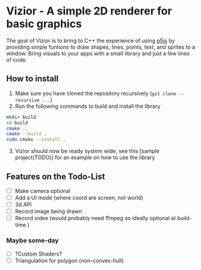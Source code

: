 # Vizior - A simple 2D renderer for basic graphics

The goal of Vizior is to bring to C++ the experience of using [p5js](https://p5js.org/) by providing simple funtions to draw shapes, lines, points, text, and sprites to a window.
Bring visuals to your apps with a small library and just a few lines of code.

## How to install

1. Make sure you have cloned the repository recursively (`git clone --recursive ...`)
2. Run the following commands to build and install the library
```sh
mkdir build
cd build
cmake ..
cmake --build .
sudo cmake --install .
```
3. Vizior should now be ready system wide, see this [sample project(TODO)] for an example on how to use the library 


## Features on the Todo-List

 - [ ] Make camera optional
 - [ ] Add a UI mode (where coord are screen, not world)
 - [ ] 3d API
 - [ ] Record image being drawn
 - [ ] Record video (would probably need ffmpeg so ideally optional at build-time )

### Maybe some-day
 - [ ] ?Custom Shaders?
 - [ ] Triangulation for polygon (non-convex-hull)
